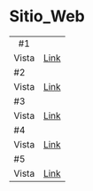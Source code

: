 # Sitio_Web

<table>
          <tr>
                <td colspan="2">&nbsp;&nbsp;#1 </td>
            </tr>
            <tr>
         </tr>
         <tr>
                <td>Vista</td> 
		<td><a href="https://rodrigovidalguzmandiaz.github.io/Sitio_Web/">Link</a></td> 
	</tr>
	 <tr>
                <td colspan="2">#2 </td>
            </tr>
            <tr>
         </tr>
         <tr>
                <td>Vista</td> 
		<td><a href="https://rodrigovidalguzmandiaz.github.io/Sitio_Web2/">Link</a></td> 
	</tr>
	 <tr>
                <td colspan="2">#3 </td>
            </tr>
            <tr>
         </tr>
         <tr>
                <td>Vista</td> 
		<td><a href="https://rodrigovidalguzmandiaz.github.io/Sitio_Web3/">Link</a></td> 
	</tr>
	<tr>
                <td colspan="2">#4 </td>
            </tr>
            <tr>
         </tr>
         <tr>
                <td>Vista</td> 
		<td><a href="https://rodrigovidalguzmandiaz.github.io/Sitio_Web4/">Link</a></td> 
	</tr>
	<tr>
                <td colspan="2">#5 </td>
            </tr>
            <tr>
         </tr>
         <tr>
                <td>Vista</td> 
		<td><a href="https://rodrigovidalguzmandiaz.github.io/Sitio_Web5/">Link</a></td> 
	</tr>
</table>
